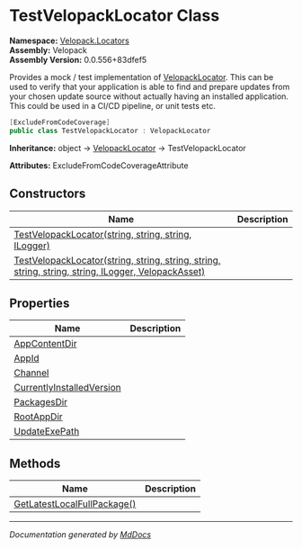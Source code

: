 ﻿<!--  
  <auto-generated>   
    The contents of this file were generated by a tool.  
    Changes to this file may be list if the file is regenerated  
  </auto-generated>   
-->

# TestVelopackLocator Class

**Namespace:** [Velopack.Locators](../index.md)  
**Assembly:** Velopack  
**Assembly Version:** 0.0.556+83dfef5

Provides a mock \/ test implementation of [VelopackLocator](../VelopackLocator/index.md). This can be used to verify that your application is able to find and prepare updates from your chosen update source without actually having an installed application. This could be used in a CI\/CD pipeline, or unit tests etc.

```csharp
[ExcludeFromCodeCoverage]
public class TestVelopackLocator : VelopackLocator
```

**Inheritance:** object → [VelopackLocator](../VelopackLocator/index.md) → TestVelopackLocator

**Attributes:** ExcludeFromCodeCoverageAttribute

## Constructors

| Name                                                                                                                                                                                                                   | Description |
| ---------------------------------------------------------------------------------------------------------------------------------------------------------------------------------------------------------------------- | ----------- |
| [TestVelopackLocator(string, string, string, ILogger)](constructors/index.md#testvelopacklocatorstring-string-string-ilogger)                                                                                          |             |
| [TestVelopackLocator(string, string, string, string, string, string, string, ILogger, VelopackAsset)](constructors/index.md#testvelopacklocatorstring-string-string-string-string-string-string-ilogger-velopackasset) |             |

## Properties

| Name                                                                 | Description |
| -------------------------------------------------------------------- | ----------- |
| [AppContentDir](properties/AppContentDir.md)                         |             |
| [AppId](properties/AppId.md)                                         |             |
| [Channel](properties/Channel.md)                                     |             |
| [CurrentlyInstalledVersion](properties/CurrentlyInstalledVersion.md) |             |
| [PackagesDir](properties/PackagesDir.md)                             |             |
| [RootAppDir](properties/RootAppDir.md)                               |             |
| [UpdateExePath](properties/UpdateExePath.md)                         |             |

## Methods

| Name                                                                | Description |
| ------------------------------------------------------------------- | ----------- |
| [GetLatestLocalFullPackage()](methods/GetLatestLocalFullPackage.md) |             |

___

*Documentation generated by [MdDocs](https://github.com/ap0llo/mddocs)*
